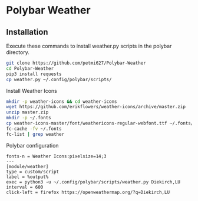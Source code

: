 # Polybar Weather

## Installation

Execute these commands to install weather.py scripts in the polybar directory.

```bash
git clone https://github.com/petmi627/Polybar-Weather
cd Polybar-Weather
pip3 install requests
cp weather.py ~/.config/polybar/scripts/
```

Install Weather Icons

```bash
mkdir -p weather-icons && cd weather-icons
wget https://github.com/erikflowers/weather-icons/archive/master.zip
unzip master.zip
mkdir -p ~/.fonts
cp weather-icons-master/font/weathericons-regular-webfont.ttf ~/.fonts/
fc-cache -fv ~/.fonts
fc-list | grep weather
```

Polybar configuration

```
fonts-n = Weather Icons:pixelsize=14;3
---
[module/weather]
type = custom/script
label = %output%
exec = python3 -u ~/.config/polybar/scripts/weather.py Diekirch,LU
interval = 600
click-left = firefox https://openweathermap.org/?q=Diekirch,LU
```

